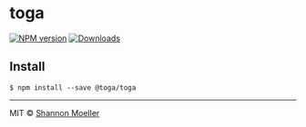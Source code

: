 # toga

[![NPM version][npm-img]][npm-url] [![Downloads][downloads-img]][npm-url]

## Install

```
$ npm install --save @toga/toga
```

<!--
## Usage

```
Usage: toga [options]

Options:
  -c, --config   Specify configuration file [togafile.js]
  -d, --cwd      Specify working directory [.]
  -h, --help     Show help
  -v, --version  Show version number
```

## API

```js
var toga = require('toga'); // Loads toga.

toga.src(files);        // Just `require('vinyl-fs').src`.
toga.dest(directory);   // Just `require('vinyl-fs').dest`.

toga.add(...streams);   // Turns streams into tributaries of another.
toga.map(callback);     // Turns a map function into a transform stream.
toga.merge(...streams); // Turns multiple readable streams into one.
```

## Example `togafile.js`

### Basic

```js
var toga = require('toga'),
    css = require('toga-css'),
    js = require('toga-js'),
    md = require('toga-markdown'),
    pura = require('toga-pura'),

    config = {
        src: [
            './src/docs/**/*.md',
            './src/assets/**/*.css',
            './src/assets/**/*.js'
        ],
        dest: './web/docs'
    };

toga
    .src(config.src)
    .pipe(css.parser())
    .pipe(js.parser())
    .pipe(md.formatter())
    .pipe(pura.compiler())
    .pipe(toga.dest(config.dest));
```

### Advanced

```js
var toga = require('toga'),
    css = require('toga-css'),
    js = require('toga-js'),
    perl = require('toga-perl'),
    md = require('toga-markdown'),
    sample = require('toga-sample'),
    pod = require('toga-pod'),
    pura = require('toga-pura'),

    config = {
        manual: [
            './README.md',
            './src/assets/docs/*.md',
        ],
        css: './src/assets/css/*.css',
        js: './src/assets/js/*.js',
        perl: './lib/**/*.{pl,pm}',
        dest: './web/docs'
    },

    client = toga
        .src(config.css)
        .pipe(css.parser())
        .pipe(js.parser())
        .pipe(sample.formatter())
        .pipe(md.formatter()),

    server = toga
        .src(config.perl)
        .pipe(perl.parser())
        .pipe(pod.formatter());

toga
    .src(config.manual)
    .pipe(md.parser())
    .pipe(md.formatter())
    .pipe(toga.add(client, server))
    .pipe(pura.compiler({
        index: './README.md'
    }))
    .pipe(toga.dest(config.dest));
```
-->

----

MIT © [Shannon Moeller](http://shannonmoeller.com)

[downloads-img]: http://img.shields.io/npm/dm/@toga/toga.svg?style=flat-square
[npm-img]:       http://img.shields.io/npm/v/@toga/toga.svg?style=flat-square
[npm-url]:       https://npmjs.org/package/@toga/toga
